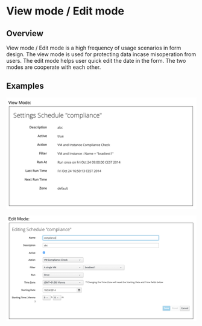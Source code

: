 # View mode / Edit mode

## Overview
View mode / Edit mode is a high frequency of usage scenarios in form design. The view mode is used for protecting data incase misoperation from users. The edit mode helps user quick edit the date in the form.
The two modes are cooperate with each other.

## Examples
![Image of filter](img/view_mode.png)

![Image of filter](img/edit_mode.png)
